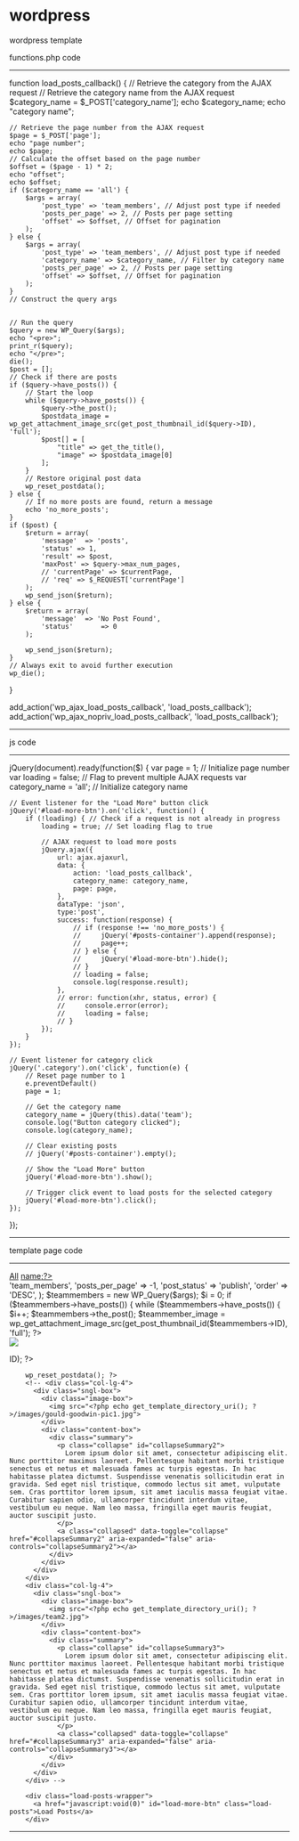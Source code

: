 # wordpress
wordpress template

functions.php code 
******************************
function load_posts_callback()
{
	// Retrieve the category from the AJAX request
	// Retrieve the category name from the AJAX request
	$category_name = $_POST['category_name'];
    echo $category_name;
	echo "category name";
	
	// Retrieve the page number from the AJAX request
	$page = $_POST['page'];
    echo "page number";
	echo $page;
	// Calculate the offset based on the page number
	$offset = ($page - 1) * 2;
    echo "offset";
	echo $offset;
	if ($category_name == 'all') {
		$args = array(
			'post_type' => 'team_members', // Adjust post type if needed
			'posts_per_page' => 2, // Posts per page setting
			'offset' => $offset, // Offset for pagination
		);
	} else {
		$args = array(
			'post_type' => 'team_members', // Adjust post type if needed
			'category_name' => $category_name, // Filter by category name
			'posts_per_page' => 2, // Posts per page setting
			'offset' => $offset, // Offset for pagination
		);
	}
	// Construct the query args


	// Run the query
	$query = new WP_Query($args);
	echo "<pre>";
	print_r($query);
	echo "</pre>";
	die();
	$post = [];
	// Check if there are posts
	if ($query->have_posts()) {
		// Start the loop
		while ($query->have_posts()) {
			$query->the_post();
			$postdata_image = wp_get_attachment_image_src(get_post_thumbnail_id($query->ID), 'full');
			$post[] = [
				"title" => get_the_title(),
				"image" => $postdata_image[0]
			];
		}
		// Restore original post data
		wp_reset_postdata();
	} else {
		// If no more posts are found, return a message
		echo 'no_more_posts';
	}
	if ($post) {
		$return = array(
			'message'  => 'posts',
			'status' => 1,
			'result' => $post,
			'maxPost' => $query->max_num_pages,
			// 'currentPage' => $currentPage,
			// 'req' => $_REQUEST['currentPage']
		);
		wp_send_json($return);
	} else {
		$return = array(
			'message'  => 'No Post Found',
			'status'       => 0
		);

		wp_send_json($return);
	}
	// Always exit to avoid further execution
	wp_die();
} 

add_action('wp_ajax_load_posts_callback', 'load_posts_callback');
add_action('wp_ajax_nopriv_load_posts_callback', 'load_posts_callback'); 
*************************************************************************
js code 
***************
jQuery(document).ready(function($) {
    var page = 1; // Initialize page number
    var loading = false; // Flag to prevent multiple AJAX requests
    var category_name = 'all'; // Initialize category name

    // Event listener for the "Load More" button click
    jQuery('#load-more-btn').on('click', function() {
        if (!loading) { // Check if a request is not already in progress
            loading = true; // Set loading flag to true

            // AJAX request to load more posts
            jQuery.ajax({
                url: ajax.ajaxurl,
                data: {
                    action: 'load_posts_callback',
                    category_name: category_name,
                    page: page,
                },
                dataType: 'json',
                type:'post',
                success: function(response) {
                    // if (response !== 'no_more_posts') { 
                    //     jQuery('#posts-container').append(response); 
                    //     page++; 
                    // } else {
                    //     jQuery('#load-more-btn').hide(); 
                    // }
                    // loading = false; 
                    console.log(response.result);
                },
                // error: function(xhr, status, error) {
                //     console.error(error); 
                //     loading = false; 
                // }
            });
        }
    });

    // Event listener for category click
    jQuery('.category').on('click', function(e) {
        // Reset page number to 1
        e.preventDefault()
        page = 1;

        // Get the category name
        category_name = jQuery(this).data('team');
        console.log("Button category clicked");
        console.log(category_name);

        // Clear existing posts
        // jQuery('#posts-container').empty();

        // Show the "Load More" button
        jQuery('#load-more-btn').show();

        // Trigger click event to load posts for the selected category
        jQuery('#load-more-btn').click();
    });
});
************************ 

template page code 
**********************
<div class="categories">
        <a href="javascript:void(0)" class="category active" data-team="all">All</a>
        <?php 
            foreach ($categories as $category) { 
        ?>
        <a class="category"  href="javascript:void(0)" data-team="<?php echo $category->slug;?>"><?php echo $category->name;?></a>
        <?php } ?>
        </div>
    </div>
    <div class="team-wraper">
      <div class="row">
        <?php
        $args = array(
          'post_type' => 'team_members',
          'posts_per_page' => -1,
          'post_status' => 'publish',
          'order' => 'DESC',
        );
        $teammembers = new WP_Query($args);
        $i = 0;
        if ($teammembers->have_posts()) {
          while ($teammembers->have_posts()) {
            $i++;
            $teammembers->the_post();
            $teammember_image = wp_get_attachment_image_src(get_post_thumbnail_id($teammembers->ID), 'full');
        ?>
            <div class="col-lg-4">
              <div class="sngl-box">
                <div class="image-box">
                  <img src="<?php echo $teammember_image[0]; ?>">
                </div>
                <div class="content-box">
                  <div class="summary">
                    <p class="collapse" id="collapseSummary<?php echo $i; ?>">
                      <?php echo get_the_excerpt($teammembers->ID); ?>
                    </p>
                    <a class="collapsed" data-toggle="collapse" href="#collapseSummary<?php echo $i; ?>" aria-expanded="false" aria-controls="collapseSummary<?php echo $i; ?>"></a>
                  </div>
                </div>
              </div>
            </div>
        <?php }
        }

        wp_reset_postdata(); ?>
        <!-- <div class="col-lg-4">
          <div class="sngl-box">
            <div class="image-box">
              <img src="<?php echo get_template_directory_uri(); ?>/images/gould-goodwin-pic1.jpg">
            </div>
            <div class="content-box">
              <div class="summary">
                <p class="collapse" id="collapseSummary2">
                  Lorem ipsum dolor sit amet, consectetur adipiscing elit. Nunc porttitor maximus laoreet. Pellentesque habitant morbi tristique senectus et netus et malesuada fames ac turpis egestas. In hac habitasse platea dictumst. Suspendisse venenatis sollicitudin erat in gravida. Sed eget nisl tristique, commodo lectus sit amet, vulputate sem. Cras porttitor lorem ipsum, sit amet iaculis massa feugiat vitae. Curabitur sapien odio, ullamcorper tincidunt interdum vitae, vestibulum eu neque. Nam leo massa, fringilla eget mauris feugiat, auctor suscipit justo.
                </p>
                <a class="collapsed" data-toggle="collapse" href="#collapseSummary2" aria-expanded="false" aria-controls="collapseSummary2"></a>
              </div>
            </div>
          </div>
        </div>
        <div class="col-lg-4">
          <div class="sngl-box">
            <div class="image-box">
              <img src="<?php echo get_template_directory_uri(); ?>/images/team2.jpg">
            </div>
            <div class="content-box">
              <div class="summary">
                <p class="collapse" id="collapseSummary3">
                  Lorem ipsum dolor sit amet, consectetur adipiscing elit. Nunc porttitor maximus laoreet. Pellentesque habitant morbi tristique senectus et netus et malesuada fames ac turpis egestas. In hac habitasse platea dictumst. Suspendisse venenatis sollicitudin erat in gravida. Sed eget nisl tristique, commodo lectus sit amet, vulputate sem. Cras porttitor lorem ipsum, sit amet iaculis massa feugiat vitae. Curabitur sapien odio, ullamcorper tincidunt interdum vitae, vestibulum eu neque. Nam leo massa, fringilla eget mauris feugiat, auctor suscipit justo.
                </p>
                <a class="collapsed" data-toggle="collapse" href="#collapseSummary3" aria-expanded="false" aria-controls="collapseSummary3"></a>
              </div>
            </div>
          </div>
        </div> -->

        <div class="load-posts-wrapper">
          <a href="javascript:void(0)" id="load-more-btn" class="load-posts">Load Posts</a>
        </div>
**************************
